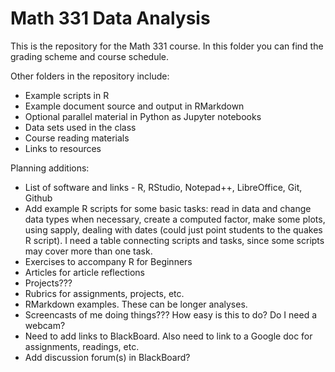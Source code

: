 # Math 331 Data Analysis
This is the repository for the Math 331 course.  In this folder you can find the grading scheme and course schedule.

Other folders in the repository include:
* Example scripts in R
* Example document source and output in RMarkdown
* Optional parallel material in Python as Jupyter notebooks
* Data sets used in the class
* Course reading materials
* Links to resources

Planning additions:
* List of software and links - R, RStudio, Notepad++, LibreOffice, Git, Github
* Add example R scripts for some basic tasks: read in data and change data types when necessary, create a computed factor, make some plots, using sapply, dealing with dates (could just point students to the quakes R script).  I need a table connecting scripts and tasks, since some scripts may cover more than one task.
* Exercises to accompany R for Beginners
* Articles for article reflections
* Projects???
* Rubrics for assignments, projects, etc.
* RMarkdown examples.  These can be longer analyses.
* Screencasts of me doing things???  How easy is this to do?  Do I need a webcam?
* Need to add links to BlackBoard.  Also need to link to a Google doc for assignments, readings, etc.
* Add discussion forum(s) in BlackBoard?